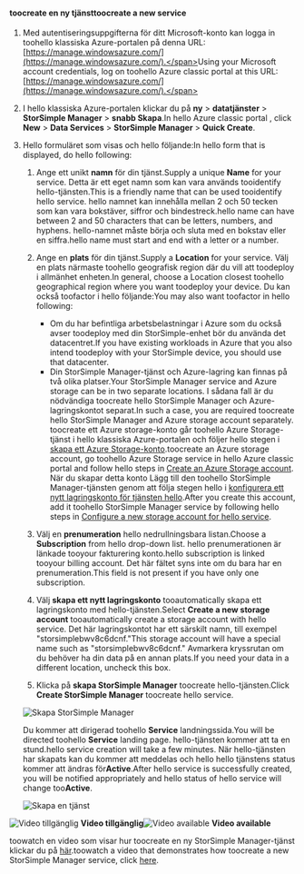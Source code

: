 <!--author=alkohli last changed:01/14/2016-->


#### <a name="toocreate-a-new-service"></a><span data-ttu-id="89930-101">toocreate en ny tjänst</span><span class="sxs-lookup"><span data-stu-id="89930-101">toocreate a new service</span></span>
1. <span data-ttu-id="89930-102">Med autentiseringsuppgifterna för ditt Microsoft-konto kan logga in toohello klassiska Azure-portalen på denna URL: [https://manage.windowsazure.com/](https://manage.windowsazure.com/).</span><span class="sxs-lookup"><span data-stu-id="89930-102">Using your Microsoft account credentials, log on toohello Azure classic portal at this URL: [https://manage.windowsazure.com/](https://manage.windowsazure.com/).</span></span>
2. <span data-ttu-id="89930-103">I hello klassiska Azure-portalen klickar du på **ny** > **datatjänster** > **StorSimple Manager** > **snabb Skapa**.</span><span class="sxs-lookup"><span data-stu-id="89930-103">In hello Azure classic portal , click **New** > **Data Services** > **StorSimple Manager** > **Quick Create**.</span></span>
3. <span data-ttu-id="89930-104">Hello formuläret som visas och hello följande:</span><span class="sxs-lookup"><span data-stu-id="89930-104">In hello form that is displayed, do hello following:</span></span>
   
   1. <span data-ttu-id="89930-105">Ange ett unikt **namn** för din tjänst.</span><span class="sxs-lookup"><span data-stu-id="89930-105">Supply a unique **Name** for your service.</span></span> <span data-ttu-id="89930-106">Detta är ett eget namn som kan vara används tooidentify hello-tjänsten.</span><span class="sxs-lookup"><span data-stu-id="89930-106">This is a friendly name that can be used tooidentify hello service.</span></span> <span data-ttu-id="89930-107">hello namnet kan innehålla mellan 2 och 50 tecken som kan vara bokstäver, siffror och bindestreck.</span><span class="sxs-lookup"><span data-stu-id="89930-107">hello name can have between 2 and 50 characters that can be letters, numbers, and hyphens.</span></span> <span data-ttu-id="89930-108">hello-namnet måste börja och sluta med en bokstav eller en siffra.</span><span class="sxs-lookup"><span data-stu-id="89930-108">hello name must start and end with a letter or a number.</span></span>
   2. <span data-ttu-id="89930-109">Ange en **plats** för din tjänst.</span><span class="sxs-lookup"><span data-stu-id="89930-109">Supply a **Location** for your service.</span></span> <span data-ttu-id="89930-110">Välj en plats närmaste toohello geografisk region där du vill att toodeploy i allmänhet enheten.</span><span class="sxs-lookup"><span data-stu-id="89930-110">In general, choose a Location closest toohello geographical region where you want toodeploy your device.</span></span> <span data-ttu-id="89930-111">Du kan också toofactor i hello följande:</span><span class="sxs-lookup"><span data-stu-id="89930-111">You may also want toofactor in hello following:</span></span> 
      
      * <span data-ttu-id="89930-112">Om du har befintliga arbetsbelastningar i Azure som du också avser toodeploy med din StorSimple-enhet bör du använda det datacentret.</span><span class="sxs-lookup"><span data-stu-id="89930-112">If you have existing workloads in Azure that you also intend toodeploy with your StorSimple device, you should use that datacenter.</span></span>
      * <span data-ttu-id="89930-113">Din StorSimple Manager-tjänst och Azure-lagring kan finnas på två olika platser.</span><span class="sxs-lookup"><span data-stu-id="89930-113">Your StorSimple Manager service and Azure storage can be in two separate locations.</span></span> <span data-ttu-id="89930-114">I sådana fall är du nödvändiga toocreate hello StorSimple Manager och Azure-lagringskontot separat.</span><span class="sxs-lookup"><span data-stu-id="89930-114">In such a case, you are required toocreate hello StorSimple Manager and Azure storage account separately.</span></span> <span data-ttu-id="89930-115">toocreate ett Azure storage-konto går toohello Azure Storage-tjänst i hello klassiska Azure-portalen och följer hello stegen i [skapa ett Azure Storage-konto](../articles/storage/common/storage-create-storage-account.md#create-a-storage-account).</span><span class="sxs-lookup"><span data-stu-id="89930-115">toocreate an Azure storage account, go toohello Azure Storage service in hello Azure classic portal and follow hello steps in [Create an Azure Storage account](../articles/storage/common/storage-create-storage-account.md#create-a-storage-account).</span></span> <span data-ttu-id="89930-116">När du skapar detta konto Lägg till den toohello StorSimple Manager-tjänsten genom att följa stegen hello i [konfigurera ett nytt lagringskonto för tjänsten hello](../articles/storsimple/storsimple-deployment-walkthrough.md#configure-a-new-storage-account-for-the-service).</span><span class="sxs-lookup"><span data-stu-id="89930-116">After you create this account, add it toohello StorSimple Manager service by following hello steps in [Configure a new storage account for hello service](../articles/storsimple/storsimple-deployment-walkthrough.md#configure-a-new-storage-account-for-the-service).</span></span>
   3. <span data-ttu-id="89930-117">Välj en **prenumeration** hello nedrullningsbara listan.</span><span class="sxs-lookup"><span data-stu-id="89930-117">Choose a **Subscription** from hello drop-down list.</span></span> <span data-ttu-id="89930-118">hello prenumerationen är länkade tooyour fakturering konto.</span><span class="sxs-lookup"><span data-stu-id="89930-118">hello subscription is linked tooyour billing account.</span></span> <span data-ttu-id="89930-119">Det här fältet syns inte om du bara har en prenumeration.</span><span class="sxs-lookup"><span data-stu-id="89930-119">This field is not present if you have only one subscription.</span></span>
   4. <span data-ttu-id="89930-120">Välj **skapa ett nytt lagringskonto** tooautomatically skapa ett lagringskonto med hello-tjänsten.</span><span class="sxs-lookup"><span data-stu-id="89930-120">Select **Create a new storage account** tooautomatically create a storage account with hello service.</span></span> <span data-ttu-id="89930-121">Det här lagringskontot har ett särskilt namn, till exempel "storsimplebwv8c6dcnf."</span><span class="sxs-lookup"><span data-stu-id="89930-121">This storage account will have a special name such as "storsimplebwv8c6dcnf."</span></span> <span data-ttu-id="89930-122">Avmarkera kryssrutan om du behöver ha din data på en annan plats.</span><span class="sxs-lookup"><span data-stu-id="89930-122">If you need your data in a different location, uncheck this box.</span></span> 
   5. <span data-ttu-id="89930-123">Klicka på **skapa StorSimple Manager** toocreate hello-tjänsten.</span><span class="sxs-lookup"><span data-stu-id="89930-123">Click **Create StorSimple Manager** toocreate hello service.</span></span>
   
   ![Skapa StorSimple Manager](./media/storsimple-create-new-service/HCS_CreateAService-include.png)
   
   <span data-ttu-id="89930-125">Du kommer att dirigerad toohello **Service** landningssida.</span><span class="sxs-lookup"><span data-stu-id="89930-125">You will be directed toohello **Service** landing page.</span></span> <span data-ttu-id="89930-126">hello-tjänsten kommer att ta en stund.</span><span class="sxs-lookup"><span data-stu-id="89930-126">hello service creation will take a few minutes.</span></span> <span data-ttu-id="89930-127">När hello-tjänsten har skapats kan du kommer att meddelas och hello hello tjänstens status kommer att ändras för**Active**.</span><span class="sxs-lookup"><span data-stu-id="89930-127">After hello service is successfully created, you will be notified appropriately and hello status of hello service will change too**Active**.</span></span>
   
   ![Skapa en tjänst](./media/storsimple-create-new-service/HCS_StorSimpleManagerServicePage-include.png)

<span data-ttu-id="89930-129">![Video tillgänglig](./media/storsimple-create-new-service/Video_icon.png) **Video tillgänglig**</span><span class="sxs-lookup"><span data-stu-id="89930-129">![Video available](./media/storsimple-create-new-service/Video_icon.png) **Video available**</span></span>

<span data-ttu-id="89930-130">toowatch en video som visar hur toocreate en ny StorSimple Manager-tjänst klickar du på [här](https://azure.microsoft.com/documentation/videos/create-a-storsimple-manager-service/).</span><span class="sxs-lookup"><span data-stu-id="89930-130">toowatch a video that demonstrates how toocreate a new StorSimple Manager service, click [here](https://azure.microsoft.com/documentation/videos/create-a-storsimple-manager-service/).</span></span>

